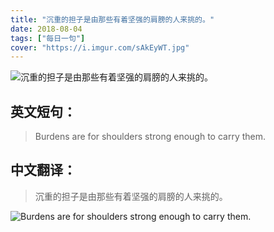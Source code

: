 ```yaml
---
title: "沉重的担子是由那些有着坚强的肩膀的人来挑的。"
date: 2018-08-04
tags: ["每日一句"]
cover: "https://i.imgur.com/sAkEyWT.jpg"
---
```


![沉重的担子是由那些有着坚强的肩膀的人来挑的。](https://i.imgur.com/HSv9uBi.jpg)

## 英文短句：
> Burdens are for shoulders strong enough to carry them.

<!--more-->

## 中文翻译：
> 沉重的担子是由那些有着坚强的肩膀的人来挑的。

![Burdens are for shoulders strong enough to carry them.](https://i.imgur.com/1MnqlXw.jpg)


